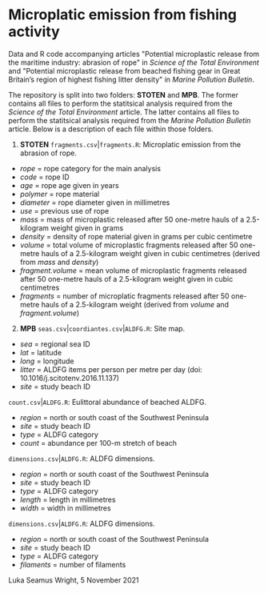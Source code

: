 # Microplatic emission from fishing activity
Data and R code accompanying articles "Potential microplastic release from the maritime industry: abrasion of rope" in *Science of the Total Environment* and "Potential microplastic release from beached fishing gear in Great Britain’s region of highest fishing litter density" in *Marine Pollution Bulletin*.

The repository is split into two folders: **STOTEN** and **MPB**. The former contains all files to perform the statitsical analysis required from the *Science of the Total Environment* article. The latter contains all files to perform the statitsical analysis required from the *Marine Pollution Bulletin* article. Below is a description of each file within those folders.

1. **STOTEN**
`fragments.csv`|`fragments.R`: Microplatic emission from the abrasion of rope.
* *rope* = rope category for the main analysis
* *code* = rope ID
* *age* = rope age given in years
* *polymer* = rope material
* *diameter* = rope diameter given in millimetres
* *use* = previous use of rope
* *mass* = mass of microplastic released after 50 one-metre hauls of a 2.5-kilogram weight given in grams
* *density* = density of rope material given in grams per cubic centimetre
* *volume* = total volume of microplastic fragments released after 50 one-metre hauls of a 2.5-kilogram weight given in cubic centimetres (derived from *mass* and *density*)
* *fragment.volume* = mean volume of microplastic fragments released after 50 one-metre hauls of a 2.5-kilogram weight given in cubic centimetres
* *fragments* = number of microplatic fragments released after 50 one-metre hauls of a 2.5-kilogram weight (derived from *volume* and *fragment.volume*)

2. **MPB**
`seas.csv`|`coordiantes.csv`|`ALDFG.R`: Site map.
* *sea* = regional sea ID
* *lat* = latitude
* *long* = longitude
* *litter* = ALDFG items per person per metre per day (doi: 10.1016/j.scitotenv.2016.11.137)
* *site* = study beach ID

`count.csv`|`ALDFG.R`: Eulittoral abundance of beached ALDFG.
* *region* = north or south coast of the Southwest Peninsula
* *site* = study beach ID
* *type* = ALDFG category
* *count* = abundance per 100-m stretch of beach

`dimensions.csv`|`ALDFG.R`: ALDFG dimensions.
* *region* = north or south coast of the Southwest Peninsula
* *site* = study beach ID
* *type* = ALDFG category
* *length* = length in millimetres
* *width* = width in millimetres

`dimensions.csv`|`ALDFG.R`: ALDFG dimensions.
* *region* = north or south coast of the Southwest Peninsula
* *site* = study beach ID
* *type* = ALDFG category
* *filaments* = number of filaments

Luka Seamus Wright, 5 November 2021
